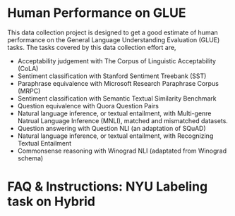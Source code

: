 # Human Performance on GLUE

This data collection project is designed to get a good estimate of human performance on the General Language Understanding Evaluation (GLUE) tasks. The tasks covered by this data collection effort are,

+ Acceptability judgement with The Corpus of Linguistic Acceptability (CoLA)
+ Sentiment classification with Stanford Sentiment Treebank (SST)
+ Paraphrase equivalence with Microsoft Research Paraphrase Corpus (MRPC)
+ Sentiment classification with Semantic Textual Similarity Benchmark
+ Question equivalence with Quora Question Pairs
+ Natural language inference, or textual entailment, with Multi-genre Natrual Language Inference (MNLI), matched and mismatched datasets.
+ Question answering with Question NLI (an adaptation of SQuAD)
+ Natural language inference, or textual entailment, with Recognizing Textual Entailment
+ Commonsense reasoning with Winograd NLI (adaptated from Winograd schema)

[//]: # (To-Do: Add links to all papers and datasets!)

# FAQ & Instructions: NYU Labeling task on Hybrid
